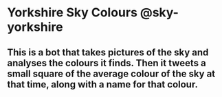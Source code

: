 # Yorkshire Sky Colours @sky-yorkshire

## This is a bot that takes pictures of the sky and analyses the colours it finds. Then it tweets a small square of the average colour of the sky at that time, along with a name for that colour.
